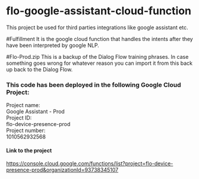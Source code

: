# flo-google-assistant-cloud-function
This project be used for third parties integrations like google assistant etc.

#Fulfillment
It is the google cloud function that handles the intents after they have been interpreted by google NLP. 

#Flo-Prod.zip 
This is a backup of the Dialog Flow training phrases. In case something goes wrong for whatever reason you can import it from this back up back to the Dialog Flow. 

### This code has been deployed in the following Google Cloud Project:

Project name:  
Google Assistant - Prod  
Project ID:  
flo-device-presence-prod  
Project number:  
1010562932568  

#### Link to the project
https://console.cloud.google.com/functions/list?project=flo-device-presence-prod&organizationId=93738345107
